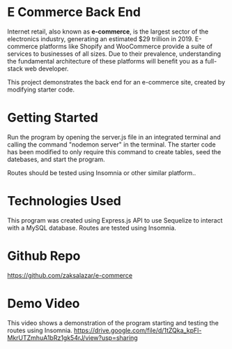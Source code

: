 # E Commerce Back End 
Internet retail, also known as **e-commerce**, is the largest sector of the electronics industry, generating an estimated $29 trillion in 2019. E-commerce platforms like Shopify and WooCommerce provide a suite of services to businesses of all sizes. Due to their prevalence, understanding the fundamental architecture of these platforms will benefit you as a full-stack web developer.

This project demonstrates the back end for an e-commerce site, created by modifying starter code. 

# Getting Started 
Run the program by opening the server.js file in an integrated terminal and calling the command "nodemon server" in the terminal. The starter code has been modified to only require this command to create tables, seed the datebases, and start the program. 

Routes should be tested using Insomnia or other similar platform..

# Technologies Used 
This program was created using Express.js API to use Sequelize to interact with a MySQL database. Routes are tested using Insomnia. 

# Github Repo 
https://github.com/zaksalazar/e-commerce

# Demo Video 
This video shows a demonstration of the program starting and testing the routes using Insomnia. 
https://drive.google.com/file/d/1tZQka_kpFl-MkrUTZmhuA1bRz1gk54rJ/view?usp=sharing